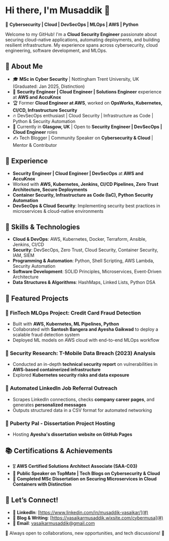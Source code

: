 # Hi there, I'm Musaddik 👋

🚀 **Cybersecurity | Cloud | DevSecOps | MLOps | AWS | Python**  

Welcome to my GitHub! I'm a **Cloud Security Engineer** passionate about securing cloud-native applications, automating deployments, and building resilient infrastructure. My experience spans across cybersecurity, cloud engineering, software development, and MLOps.

## 🌟 About Me
- 🎓 **MSc in Cyber Security** | Nottingham Trent University, UK (Graduated: Jan 2025, Distinction)
- 💼 **Security Engineer | Cloud Engineer | Solutions Engineer** experience at **AWS and AccuKnox**
- 🏆 Former **Cloud Engineer at AWS**, worked on **OpsWorks, Kubernetes, CI/CD, Infrastructure Security**
- 🔥 DevSecOps enthusiast | Cloud Security | Infrastructure as Code | Python & Security Automation
- 📍 Currently in **Glasgow, UK** | Open to **Security Engineer | DevSecOps | Cloud Engineer** roles
- ✍️ Tech Blogger | Community Speaker on **Cybersecurity & Cloud** | Mentor & Contributor

## 💼 Experience
- **Security Engineer | Cloud Engineer | DevSecOps** at **AWS and AccuKnox**
- Worked with **AWS, Kubernetes, Jenkins, CI/CD Pipelines, Zero Trust Architecture, Secure Deployments**
- **Container Security, Infrastructure as Code (IaC), Python Security Automation**
- **DevSecOps & Cloud Security**: Implementing security best practices in microservices & cloud-native environments

## 🎯 Skills & Technologies
- **Cloud & DevOps**: AWS, Kubernetes, Docker, Terraform, Ansible, Jenkins, CI/CD
- **Security**: DevSecOps, Zero Trust, Cloud Security, Container Security, IAM, SIEM
- **Programming & Automation**: Python, Shell Scripting, AWS Lambda, Security Automation
- **Software Development**: SOLID Principles, Microservices, Event-Driven Architecture
- **Data Structures & Algorithms**: HashMaps, Linked Lists, Python DSA

## 📂 Featured Projects
### 🔹 **FinTech MLOps Project: Credit Card Fraud Detection**
- Built with **AWS, Kubernetes, ML Pipelines, Python**
- Collaborated with **Santosh Bangera and Ayesha Gaikwad** to deploy a scalable fraud detection system
- Deployed ML models on AWS cloud with end-to-end MLOps workflow

### 🔹 **Security Research: T-Mobile Data Breach (2023) Analysis**
- Conducted an in-depth **technical security report** on vulnerabilities in **AWS-based containerized infrastructure**
- Explored **Kubernetes security risks and data exposure**

### 🔹 **Automated LinkedIn Job Referral Outreach**
- Scrapes LinkedIn connections, checks **company career pages**, and generates **personalized messages**
- Outputs structured data in a CSV format for automated networking

### 🔹 **Puberty Pal - Dissertation Project Hosting**
- Hosting **Ayesha's dissertation website on GitHub Pages**

## 📚 Certifications & Achievements
- 🎖 **AWS Certified Solutions Architect Associate (SAA-C03)**
- 🎤 **Public Speaker on TopMate | Tech Blogs on Cybersecurity & Cloud**
- 🏅 **Completed MSc Dissertation on Securing Microservices in Cloud Containers with Distinction**

## 🤝 Let’s Connect!
- 🔗 **LinkedIn**: [https://www.linkedin.com/in/musaddik-vasaikar/](#)
- 📝 **Blog & Writing**: [https://vasaikarmusaddik.wixsite.com/cybermusa](#)
- 📨 **Email**: [vasaikarmusaddik@gmail.com](#)

📌 Always open to collaborations, new opportunities, and tech discussions! 🚀
